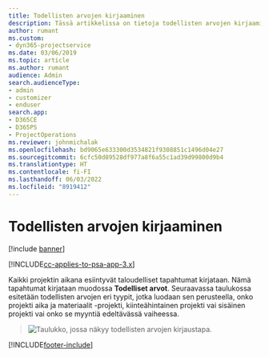 ```yaml
---
title: Todellisten arvojen kirjaaminen
description: Tässä artikkelissa on tietoja todellisten arvojen kirjaamisesta.
author: rumant
ms.custom:
- dyn365-projectservice
ms.date: 03/06/2019
ms.topic: article
ms.author: rumant
audience: Admin
search.audienceType:
- admin
- customizer
- enduser
search.app:
- D365CE
- D365PS
- ProjectOperations
ms.reviewer: johnmichalak
ms.openlocfilehash: bd9065e633300d3534821f9308851c1496d04e27
ms.sourcegitcommit: 6cfc50d89528df977a8f6a55c1ad39d99800d9b4
ms.translationtype: HT
ms.contentlocale: fi-FI
ms.lasthandoff: 06/03/2022
ms.locfileid: "8919412"
---
```

# <a name="recording-actuals"></a>Todellisten arvojen kirjaaminen 

[!include [banner](../includes/psa-now-project-operations.md)]

[!INCLUDE[cc-applies-to-psa-app-3.x](../includes/cc-applies-to-psa-app-3x.md)]

Kaikki projektin aikana esiintyvät taloudelliset tapahtumat kirjataan. Nämä tapahtumat kirjataan muodossa **Todelliset arvot**. Seuraavassa taulukossa esitetään todellisten arvojen eri tyypit, jotka luodaan sen perusteella, onko projekti aika ja materiaalit -projekti, kiinteähintainen projekti vai sisäinen projekti vai onko se myyntiä edeltävässä vaiheessa.

> ![Taulukko, jossa näkyy todellisten arvojen kirjaustapa.](media/advanced-table2.png)


[!INCLUDE[footer-include](../includes/footer-banner.md)]
